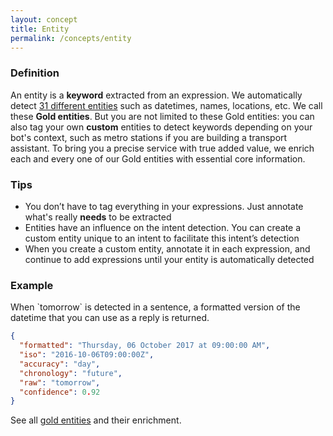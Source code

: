 ```yaml
---
layout: concept
title: Entity
permalink: /concepts/entity
---
```


### Definition
An entity is a **keyword** extracted from an expression.
We automatically detect <a href="https://recast.ai/docs/api-reference#list-of-entities" target="_blank" >31 different entities</a> such as datetimes, names, locations, etc.
We call these **Gold entities**.
But you are not limited to these Gold entities: you can also tag your own **custom** entities to detect keywords depending on your bot's context, such as metro stations if you are building a transport assistant.
To bring you a precise service with true added value, we enrich each and every one of our Gold entities with essential core information.

### Tips
* You don’t have to tag everything in your expressions. Just annotate what's really **needs** to be extracted
* Entities have an influence on the intent detection. You can create a custom entity unique to an intent to facilitate this intent’s detection
* When you create a custom entity, annotate it in each expression, and continue to add expressions until your entity is automatically detected

### Example
When \`tomorrow\` is detected in a sentence, a formatted version of the datetime that you can use as a reply is returned.

~~~ json
{
  "formatted": "Thursday, 06 October 2017 at 09:00:00 AM",
  "iso": "2016-10-06T09:00:00Z",
  "accuracy": "day",
  "chronology": "future",
  "raw": "tomorrow",
  "confidence": 0.92
}
~~~

See all <a target="_blank" rel="noopener noreferrer" href="https://recast.ai/docs/api-reference#list-of-entities">gold entities</a> and their enrichment.
